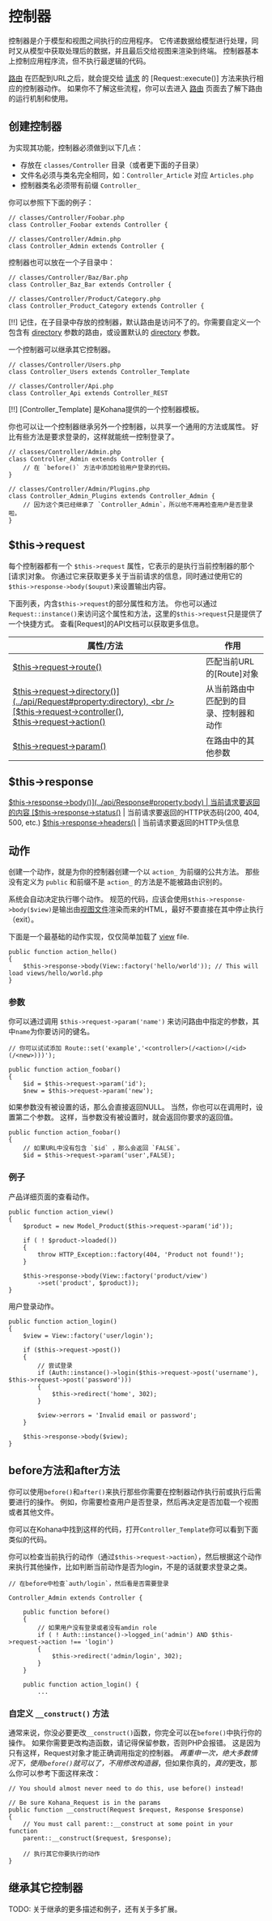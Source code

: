 # 控制器

控制器是介于模型和视图之间执行的应用程序。
它传递数据给模型进行处理，同时又从模型中获取处理后的数据，并且最后交给视图来渲染到终端。
控制器基本上控制应用程序流，但不执行最逻辑的代码。

[路由](../routing) 在匹配到URL之后，就会提交给 [请求](../request) 的 [Request::execute()] 方法来执行相应的控制器动作。
如果你不了解这些流程，你可以去进入 [路由](../routing) 页面去了解下路由的运行机制和使用。

## 创建控制器

为实现其功能，控制器必须做到以下几点：

* 存放在 `classes/Controller` 目录（或者更下面的子目录）
* 文件名必须与类名完全相同，如：`Controller_Article` 对应 `Articles.php`
* 控制器类名必须带有前缀 `Controller_`

你可以参照下下面的例子：

	// classes/Controller/Foobar.php
	class Controller_Foobar extends Controller {
	
	// classes/Controller/Admin.php
	class Controller_Admin extends Controller {

控制器也可以放在一个子目录中：

	// classes/Controller/Baz/Bar.php
	class Controller_Baz_Bar extends Controller {
	
	// classes/Controller/Product/Category.php
	class Controller_Product_Category extends Controller {
	
[!!] 记住，在子目录中存放的控制器，默认路由是访问不了的。你需要自定义一个包含有 [directory](routing#directory) 参数的路由，或设置默认的 [directory](routing#directory) 参数。

一个控制器可以继承其它控制器。

	// classes/Controller/Users.php
	class Controller_Users extends Controller_Template
	
	// classes/Controller/Api.php
	class Controller_Api extends Controller_REST
	
[!!] [Controller_Template] 是Kohana提供的一个控制器模板。

你也可以让一个控制器继承另外一个控制器，以共享一个通用的方法或属性。
好比有些方法是要求登录的，这样就能统一控制登录了。

	// classes/Controller/Admin.php
	class Controller_Admin extends Controller {
		// 在 `before()` 方法中添加检验用户登录的代码。
	}
	
	// classes/Controller/Admin/Plugins.php
	class Controller_Admin_Plugins extends Controller_Admin {
		// 因为这个类已经继承了 `Controller_Admin`，所以他不用再检查用户是否登录啦。
	}
		
## $this->request

每个控制器都有一个 `$this->request` 属性，它表示的是执行当前控制器的那个[请求]对象。
你通过它来获取更多关于当前请求的信息，同时通过使用它的`$this->response->body($ouput)`来设置输出内容。

下面列表，内含`$this->request`的部分属性和方法。
你也可以通过`Request::instance()`来访问这个属性和方法，这里的`$this->request`只是提供了一个快捷方式。
查看[Request]的API文档可以获取更多信息。

属性/方法 | 作用
--- | ---
[$this->request->route()](../api/Request#property:route) | 匹配当前URL的[Route]对象
[$this->request->directory()](../api/Request#property:directory), <br /> [$this->request->controller()](../api/Request#property:controller), <br /> [$this->request->action()](../api/Request#property:action) | 从当前路由中匹配到的目录、控制器和动作
[$this->request->param()](../api/Request#param) | 在路由中的其他参数

## $this->response
[$this->response->body()](../api/Response#property:body) | 当前请求要返回的内容
[$this->response->status()](../api/Response#property:status) | 当前请求要返回的HTTP状态码(200, 404, 500, etc.)
[$this->response->headers()](../api/Response#property:headers) | 当前请求要返回的HTTP头信息


## 动作

创建一个动作，就是为你的控制器创建一个以 `action_` 为前缀的公共方法。
那些没有定义为 `public` 和前缀不是 `action_` 的方法是不能被路由识别的。

系统会自动决定执行哪个动作。
规范的代码，应该会使用`$this->response->body($view)`是输出由[视图文件](mvc/views)渲染而来的HTML，最好不要直接在其中停止执行（exit）。

下面是一个最基础的动作实现，仅仅简单加载了 [view](mvc/views) file.

	public function action_hello()
	{
		$this->response->body(View::factory('hello/world')); // This will load views/hello/world.php
	}

### 参数

你可以通过调用 `$this->request->param('name')` 来访问路由中指定的参数，其中`name`为你要访问的键名。

	// 你可以试试添加 Route::set('example','<controller>(/<action>(/<id>(/<new>)))');
	
	public function action_foobar()
	{
		$id = $this->request->param('id');
		$new = $this->request->param('new');

如果参数没有被设置的话，那么会直接返回NULL。
当然，你也可以在调用时，设置第二个参数。
这样，当参数没有被设置时，就会返回你要求的返回值。

	public function action_foobar()
	{
		// 如果URL中没有包含 `$id` ，那么会返回 `FALSE`。
		$id = $this->request->param('user',FALSE);

### 例子

产品详细页面的查看动作。

	public function action_view()
	{
		$product = new Model_Product($this->request->param('id'));

		if ( ! $product->loaded())
		{
			throw HTTP_Exception::factory(404, 'Product not found!');
		}

		$this->response->body(View::factory('product/view')
			->set('product', $product));
	}

用户登录动作。

	public function action_login()
	{
		$view = View::factory('user/login');

		if ($this->request->post())
		{
			// 尝试登录
			if (Auth::instance()->login($this->request->post('username'), $this->request->post('password')))
			{
				$this->redirect('home', 302);
			}

			$view->errors = 'Invalid email or password';
		}

		$this->response->body($view);
	}

## before方法和after方法

你可以使用`before()`和`after()`来执行那些你需要在控制器动作执行前或执行后需要进行的操作。
例如，你需要检查用户是否登录，然后再决定是否加载一个视图或者其他文件。

你可以在Kohana中找到这样的代码，打开`Controller_Template`你可以看到下面类似的代码。

你可以检查当前执行的动作（通过`$this->request->action`），然后根据这个动作来执行其他操作，比如判断当前动作是否为login，不是的话就要求登录之类。

	// 在before中检查`auth/login`，然后看是否需要登录

	Controller_Admin extends Controller {

		public function before()
		{
			// 如果用户没有登录或者没有amdin role
			if ( ! Auth::instance()->logged_in('admin') AND $this->request->action !== 'login')
			{
				$this->redirect('admin/login', 302);
			}
		}
		
		public function action_login() {
			...

### 自定义 `__construct()` 方法

通常来说，你没必要更改`__construct()`函数，你完全可以在`before()`中执行你的操作。
如果你需要更改构造函数，请记得保留参数，否则PHP会报错。
这是因为只有这样，Request对象才能正确调用指定的控制器。
*再重申一次，绝大多数情况下，使用`before()`就可以了，不用修改构造器*，但如果你真的，*真的*更改，那么你可以参考下面这样来改：

	// You should almost never need to do this, use before() instead!

	// Be sure Kohana_Request is in the params
	public function __construct(Request $request, Response $response)
	{
		// You must call parent::__construct at some point in your function
		parent::__construct($request, $response);
		
		// 执行其它你要执行的动作
	}

## 继承其它控制器

TODO: 关于继承的更多描述和例子，还有关于多扩展。
